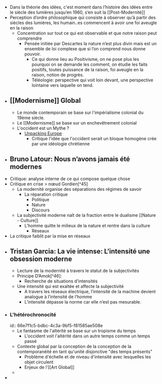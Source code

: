 - Dans la théorie des idées, c'est moment dans l’histoire des idées entre le siècle des lumières jusqu’en 1960, s’en suit la [[Post-Modernité]]
- Perception d’ordre philosophique qui consiste à observer qu’à partir des siècles des lumières, les humain..es commencent à avoir une foi aveugle en la raison
	- Concentration sur tout ce qui est observable et que notre raison peut comprendre
		- Pensée initiée par Descartes la nature n’est plus divin mais est un ensemble de loi complexe que si l’on comprend nous donne pouvoir.
			- Ce qui donne lieu au Positivisme, on ne pose plus les pourquoi on se demande les comment, on étudie les faits positifs, toutes puissance de la raison, foi aveugle en la raison, notion de progrès.
			- Téléologie: perspective qui voit loin devant, une perspective lointaine vers laquelle on tend.
- ## [[Modernisme]]  Global
	- Le monde contemporain se base sur l'impérialisme colonial du 19ème siècle.
	- Le [[Modernisme]] se base sur un enchevêtrement colonial
	- L'occident est un Mythe ?
		- [Unpacking Europe](https://aaa.org.hk/en/collections/search/library/unpacking-europe-towards-a-critical-reading)
			- Critique l'idée que l'occident serait un bloque homogène crée par une idéologie chrétienne
- ## Bruno Latour: Nous n’avons jamais été modernes
- Critique: analyse interne de ce qui compose quelque chose
- Critique en crise > nœud Gordien[^45]
	- La modernité organise des séparations des régimes de savoir
		- La réparation critique
			- Politique
			- Nature
			- Discours
	- La subjectivité moderne naît de la fraction entre le dualisme [[Nature - Culture]]
		- L’homme quitte le milieux de la nature et rentre dans la culture
			- Réseaux
- La critique faiblit par la mise en réseaux
- ## Tristan Garcia: La vie intense: L’intensité une obsession moderne
	- Lecture de la modernité à travers le statut de la subjectivités
	- Principe D’Amok[^46]:
		- Recherche de situations d’intensités
	- Une intensité qui est exaltée et affecte la subjectivité
		- A travers les réseaux électrique, l’intensité de la machine devient analogue à l’intensité de l’homme
		- L’intensité dépasse la norme car elle n’est pas mesurable.
- ### L'hétérochronocité
  id:: 66e7f1c5-bdbc-4c3a-9bf5-f81585ae508e
	- Le fantasme de l'altérité se base sur un tropisme du temps
		- L'occident voit l'altérité dans un autre temps comme un temps passé
	- Contexte global par la conception de la conception de la contemporanéité en tant qu'unité disjonctive "des temps présents"
		- Problème d'échelle et de niveau d'intensité avec lesquelles les objet circulent
		- Enjeux de l'[[Art Global]]
	-
-